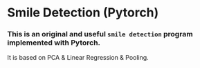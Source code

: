 # Smile Detection (Pytorch)

### This is an original and useful `smile detection` program implemented with Pytorch.

It is based on PCA & Linear Regression & Pooling.
